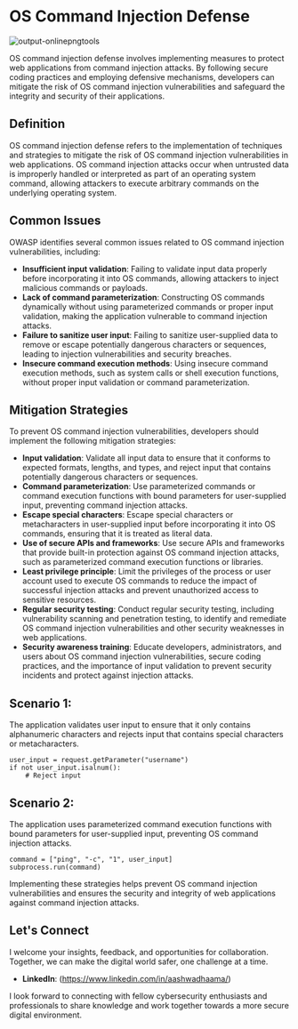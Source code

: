 # OS Command Injection Defense

![output-onlinepngtools](https://github.com/vsang181/OWASP-Interview-Preperation/assets/28651683/f084c2fd-ef0a-45f3-a208-aef8683056dd)

OS command injection defense involves implementing measures to protect web applications from command injection attacks. By following secure coding practices and employing defensive mechanisms, developers can mitigate the risk of OS command injection vulnerabilities and safeguard the integrity and security of their applications.

## Definition

OS command injection defense refers to the implementation of techniques and strategies to mitigate the risk of OS command injection vulnerabilities in web applications. OS command injection attacks occur when untrusted data is improperly handled or interpreted as part of an operating system command, allowing attackers to execute arbitrary commands on the underlying operating system.

## Common Issues

OWASP identifies several common issues related to OS command injection vulnerabilities, including:

- **Insufficient input validation**: Failing to validate input data properly before incorporating it into OS commands, allowing attackers to inject malicious commands or payloads.
- **Lack of command parameterization**: Constructing OS commands dynamically without using parameterized commands or proper input validation, making the application vulnerable to command injection attacks.
- **Failure to sanitize user input**: Failing to sanitize user-supplied data to remove or escape potentially dangerous characters or sequences, leading to injection vulnerabilities and security breaches.
- **Insecure command execution methods**: Using insecure command execution methods, such as system calls or shell execution functions, without proper input validation or command parameterization.

## Mitigation Strategies

To prevent OS command injection vulnerabilities, developers should implement the following mitigation strategies:

- **Input validation**: Validate all input data to ensure that it conforms to expected formats, lengths, and types, and reject input that contains potentially dangerous characters or sequences.
- **Command parameterization**: Use parameterized commands or command execution functions with bound parameters for user-supplied input, preventing command injection attacks.
- **Escape special characters**: Escape special characters or metacharacters in user-supplied input before incorporating it into OS commands, ensuring that it is treated as literal data.
- **Use of secure APIs and frameworks**: Use secure APIs and frameworks that provide built-in protection against OS command injection attacks, such as parameterized command execution functions or libraries.
- **Least privilege principle**: Limit the privileges of the process or user account used to execute OS commands to reduce the impact of successful injection attacks and prevent unauthorized access to sensitive resources.
- **Regular security testing**: Conduct regular security testing, including vulnerability scanning and penetration testing, to identify and remediate OS command injection vulnerabilities and other security weaknesses in web applications.
- **Security awareness training**: Educate developers, administrators, and users about OS command injection vulnerabilities, secure coding practices, and the importance of input validation to prevent security incidents and protect against injection attacks.

## Scenario 1:

The application validates user input to ensure that it only contains alphanumeric characters and rejects input that contains special characters or metacharacters.

```
user_input = request.getParameter("username")
if not user_input.isalnum():
    # Reject input
```

## Scenario 2:

The application uses parameterized command execution functions with bound parameters for user-supplied input, preventing OS command injection attacks.

```
command = ["ping", "-c", "1", user_input]
subprocess.run(command)
```

Implementing these strategies helps prevent OS command injection vulnerabilities and ensures the security and integrity of web applications against command injection attacks.

## Let's Connect

I welcome your insights, feedback, and opportunities for collaboration. Together, we can make the digital world safer, one challenge at a time.

- **LinkedIn**: (https://www.linkedin.com/in/aashwadhaama/)

I look forward to connecting with fellow cybersecurity enthusiasts and professionals to share knowledge and work together towards a more secure digital environment.
